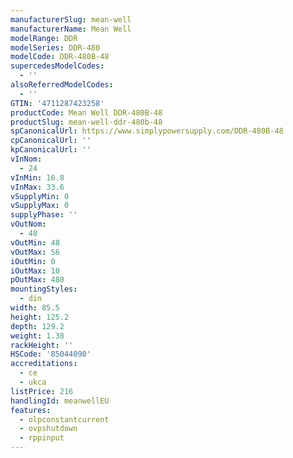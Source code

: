 ```yaml
---
manufacturerSlug: mean-well
manufacturerName: Mean Well
modelRange: DDR
modelSeries: DDR-480
modelCode: DDR-480B-48
supercedesModelCodes:
  - ''
alsoReferredModelCodes:
  - ''
GTIN: '4711287423258'
productCode: Mean Well DDR-480B-48
productSlug: mean-well-ddr-480b-48
spCanonicalUrl: https://www.simplypowersupply.com/DDR-480B-48
cpCanonicalUrl: ''
kpCanonicalUrl: ''
vInNom:
  - 24
vInMin: 16.8
vInMax: 33.6
vSupplyMin: 0
vSupplyMax: 0
supplyPhase: ''
vOutNom:
  - 48
vOutMin: 48
vOutMax: 56
iOutMin: 0
iOutMax: 10
pOutMax: 480
mountingStyles:
  - din
width: 85.5
height: 125.2
depth: 129.2
weight: 1.38
rackHeight: ''
HSCode: '85044090'
accreditations:
  - ce
  - ukca
listPrice: 216
handlingId: meanwellEU
features:
  - olpconstantcurrent
  - ovpshutdown
  - rppinput
---
```

